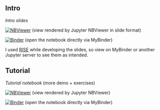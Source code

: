 
## Intro

*Intro slides*

[![NBViewer](https://raw.githubusercontent.com/jupyter/design/master/logos/Badges/nbviewer_badge.svg)](https://nbviewer.jupyter.org/format/slides/github/zmoon92/hu-pbl-workshop-2020/blob/master/python-tutorial/intro.ipynb) (view rendered by Jupyter NBViewer in slide format)

[![Binder](https://mybinder.org/badge_logo.svg)](https://mybinder.org/v2/gh/zmoon92/hu-pbl-workshop-2020/master?filepath=python-tutorial%2Fintro.ipynb) (open the notebook directly via MyBinder)

I used [RISE](https://rise.readthedocs.io/en/stable/) while developing the slides, so view on MyBinder or another Jupyter server to see them as intended.

## Tutorial

*Tutorial notebook* (more demo + exercises)

[![NBViewer](https://raw.githubusercontent.com/jupyter/design/master/logos/Badges/nbviewer_badge.svg)](https://nbviewer.jupyter.org/github/zmoon92/hu-pbl-workshop-2020/blob/master/python-tutorial/tutorial.ipynb) (view rendered by Jupyter NBViewer)

[![Binder](https://mybinder.org/badge_logo.svg)](https://mybinder.org/v2/gh/zmoon92/hu-pbl-workshop-2020/master?filepath=python-tutorial%2Ftutorial.ipynb) (open the notebook directly via MyBinder)
